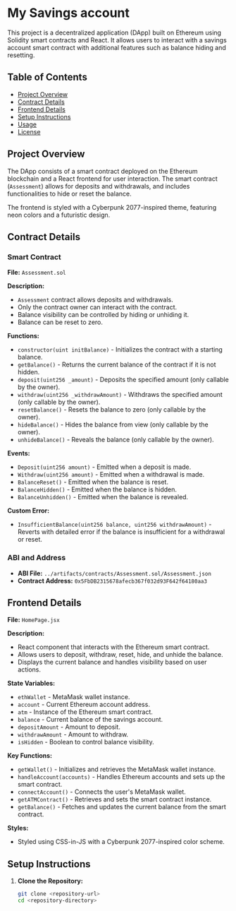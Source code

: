 # My Savings account

This project is a decentralized application (DApp) built on Ethereum using Solidity smart contracts and React. It allows users to interact with a savings account smart contract with additional features such as balance hiding and resetting.

## Table of Contents

- [Project Overview](#project-overview)
- [Contract Details](#contract-details)
- [Frontend Details](#frontend-details)
- [Setup Instructions](#setup-instructions)
- [Usage](#usage)
- [License](#license)

## Project Overview

The DApp consists of a smart contract deployed on the Ethereum blockchain and a React frontend for user interaction. The smart contract (`Assessment`) allows for deposits and withdrawals, and includes functionalities to hide or reset the balance.

The frontend is styled with a Cyberpunk 2077-inspired theme, featuring neon colors and a futuristic design.

## Contract Details

### Smart Contract

**File:** `Assessment.sol`

**Description:**
- `Assessment` contract allows deposits and withdrawals.
- Only the contract owner can interact with the contract.
- Balance visibility can be controlled by hiding or unhiding it.
- Balance can be reset to zero.

**Functions:**
- `constructor(uint initBalance)` - Initializes the contract with a starting balance.
- `getBalance()` - Returns the current balance of the contract if it is not hidden.
- `deposit(uint256 _amount)` - Deposits the specified amount (only callable by the owner).
- `withdraw(uint256 _withdrawAmount)` - Withdraws the specified amount (only callable by the owner).
- `resetBalance()` - Resets the balance to zero (only callable by the owner).
- `hideBalance()` - Hides the balance from view (only callable by the owner).
- `unhideBalance()` - Reveals the balance (only callable by the owner).

**Events:**
- `Deposit(uint256 amount)` - Emitted when a deposit is made.
- `Withdraw(uint256 amount)` - Emitted when a withdrawal is made.
- `BalanceReset()` - Emitted when the balance is reset.
- `BalanceHidden()` - Emitted when the balance is hidden.
- `BalanceUnhidden()` - Emitted when the balance is revealed.

**Custom Error:**
- `InsufficientBalance(uint256 balance, uint256 withdrawAmount)` - Reverts with detailed error if the balance is insufficient for a withdrawal or reset.

### ABI and Address

- **ABI File:** `../artifacts/contracts/Assessment.sol/Assessment.json`
- **Contract Address:** `0x5FbDB2315678afecb367f032d93F642f64180aa3`

## Frontend Details

**File:** `HomePage.jsx`

**Description:**
- React component that interacts with the Ethereum smart contract.
- Allows users to deposit, withdraw, reset, hide, and unhide the balance.
- Displays the current balance and handles visibility based on user actions.

**State Variables:**
- `ethWallet` - MetaMask wallet instance.
- `account` - Current Ethereum account address.
- `atm` - Instance of the Ethereum smart contract.
- `balance` - Current balance of the savings account.
- `depositAmount` - Amount to deposit.
- `withdrawAmount` - Amount to withdraw.
- `isHidden` - Boolean to control balance visibility.

**Key Functions:**
- `getWallet()` - Initializes and retrieves the MetaMask wallet instance.
- `handleAccount(accounts)` - Handles Ethereum accounts and sets up the smart contract.
- `connectAccount()` - Connects the user's MetaMask wallet.
- `getATMContract()` - Retrieves and sets the smart contract instance.
- `getBalance()` - Fetches and updates the current balance from the smart contract.

**Styles:**
- Styled using CSS-in-JS with a Cyberpunk 2077-inspired color scheme.

## Setup Instructions

1. **Clone the Repository:**
   ```bash
   git clone <repository-url>
   cd <repository-directory>
